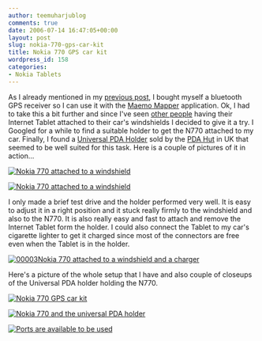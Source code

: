 ```yaml
---
author: teemuharjublog
comments: true
date: 2006-07-14 16:47:05+00:00
layout: post
slug: nokia-770-gps-car-kit
title: Nokia 770 GPS car kit
wordpress_id: 158
categories:
- Nokia Tablets
---
```


As I already mentioned in my [previous post](http://www.teemuharju.net/2006/07/11/about-summer-nokia-770-python-and-gps/), I bought myself a bluetooth GPS receiver so I can use it with the [Maemo Mapper](http://gnuite.com:8080/nokia770/maemo-mapper/) application. Ok, I had to take this a bit further and since I've seen [other people](http://thoughtfix.blogspot.com/2006/02/howto-bluetooth-gps-and-gpsdrive-on.html) having their Internet Tablet attached to their car's windshields I decided to give it a try. I Googled for a while to find a suitable holder to get the N770 attached to my car. Finally, I found a [Universal PDA Holder](http://www.pdahut.com/store/product.php?productid=17141&cat=0&page=1) sold by the [PDA Hut](http://www.pdahut.com/store/home.php) in UK that seemed to be well suited for this task. Here is a couple of pictures of it in action...

[![Nokia 770 attached to a windshield](http://static.flickr.com/62/189484086_b5986612fa_m.jpg)](http://www.flickr.com/photos/teemu/189484086/)

[![Nokia 770 attached to a windshield](http://static.flickr.com/63/189484087_dc926bc380_m.jpg)](http://www.flickr.com/photos/teemu/189484087/)

I only made a brief test drive and the holder performed very well. It is easy to adjust it in a right position and it stuck really firmly to the windshield and also to the N770. It is also really easy and fast to attach and remove the Internet Tablet form the holder. I could also connect the Tablet to my car's cigarette lighter to get it charged since most of the connectors are free even when the Tablet is in the holder.

[![00003Nokia 770 attached to a windshield and a charger](http://static.flickr.com/74/189484088_71c326238b_m.jpg)](http://www.flickr.com/photos/teemu/189484088/)

Here's a picture of the whole setup that I have and also couple of closeups of the Universal PDA holder holding the N770.

[![Nokia 770 GPS car kit](http://static.flickr.com/54/189484089_d1d36ed6a5_m.jpg)](http://www.flickr.com/photos/teemu/189484089/)

[![Nokia 770 and the universal PDA holder](http://static.flickr.com/74/189484090_b3686debc4_m.jpg)](http://www.flickr.com/photos/teemu/189484090/)

[![Ports are available to be used](http://static.flickr.com/67/189484091_bb1ac0f87f_m.jpg)](http://www.flickr.com/photos/teemu/189484091/)
